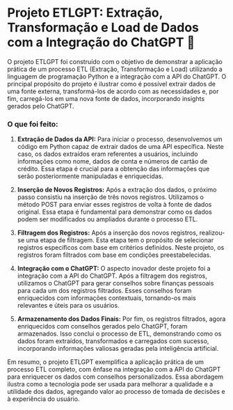 # **Projeto ETLGPT: Extração, Transformação e Load de Dados com a Integração do ChatGPT** :rocket:

O projeto ETLGPT foi construído com o objetivo de demonstrar a aplicação prática de um processo ETL (Extração, Transformação e Load) utilizando a linguagem de programação Python e a integração com a API do ChatGPT. O principal propósito do projeto é ilustrar como é possível extrair dados de uma fonte externa, transformá-los de acordo com as necessidades e, por fim, carregá-los em uma nova fonte de dados, incorporando insights gerados pelo ChatGPT.


### O que foi feito:

1. **Extração de Dados da API:** Para iniciar o processo, desenvolvemos um código em Python capaz de extrair dados de uma API específica. Neste caso, os dados extraídos eram referentes a usuários, incluindo informações como nome, dados de conta e números de cartão de crédito. Essa etapa é crucial para a obtenção das informações que serão posteriormente manipuladas e enriquecidas.
   
2.  **Inserção de Novos Registros:** Após a extração dos dados, o próximo passo consistiu na inserção de três novos registros. Utilizamos o método POST para enviar esses registros de volta à fonte de dados original. Essa etapa é fundamental para demonstrar como os dados podem ser modificados ou ampliados durante o processo ETL.
    
3.  **Filtragem dos Registros:** Após a inserção dos novos registros, realizou-se uma etapa de filtragem. Esta etapa tem o propósito de selecionar registros específicos com base em critérios definidos. Neste projeto, os registros foram filtrados com base em condições preestabelecidas.
    
4.  **Integração com o ChatGPT:** O aspecto inovador deste projeto foi a integração com a API do ChatGPT. Após a filtragem dos registros, utilizamos o ChatGPT para gerar conselhos sobre finanças pessoais para cada um dos registros filtrados. Esses conselhos foram enriquecidos com informações contextuais, tornando-os mais relevantes e úteis para os usuários.
    
5.  **Armazenamento dos Dados Finais:** Por fim, os registros filtrados, agora enriquecidos com conselhos gerados pelo ChatGPT, foram armazenados. Isso conclui o processo de ETL, demonstrando como os dados foram extraídos, transformados e carregados com sucesso, incorporando informações valiosas geradas pela inteligência artificial.

Em resumo, o projeto ETLGPT exemplifica a aplicação prática de um processo ETL completo, com ênfase na integração com a API do ChatGPT para enriquecer os dados com conselhos personalizados. Essa abordagem ilustra como a tecnologia pode ser usada para melhorar a qualidade e a utilidade dos dados, agregando valor ao processo de tomada de decisões e à experiência do usuário.
